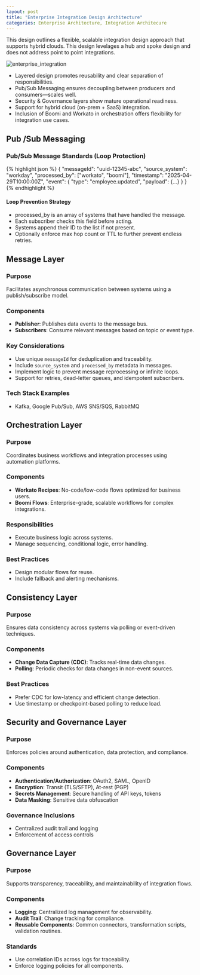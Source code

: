 ```yaml
---
layout: post
title: "Enterprise Integration Design Architecture"
categories: Enterprise Architecture, Integration Architecure
---
```


This design outlines a flexible, scalable integration design approach that supports hybrid clouds. This design levelages a hub and spoke design and does not address point to point integrations.

![enterprise_integration](https://shwag-wsu.github.io/blog/enterprise_integration.png)


- Layered design promotes reusability and clear separation of responsibilities.
- Pub/Sub Messaging ensures decoupling between producers and consumers—scales well.
- Security & Governance layers show mature operational readiness.
- Support for hybrid cloud (on-prem + SaaS) integration.
- Inclusion of Boomi and Workato in orchestration offers flexibility for integration use cases.

## Pub /Sub Messaging


### Pub/Sub Message Standards (Loop Protection)
 {% highlight json %}
 {
  "messageId": "uuid-12345-abc",
  "source_system": "workday",
  "processed_by": ["workato", "boomi"],
  "timestamp": "2025-04-29T10:00:00Z",
  "event": {
    "type": "employee.updated",
    "payload": {...}
  }
}
{% endhighlight %}


#### Loop Prevention Strategy

 - processed_by is an array of systems that have handled the message.
 - Each subscriber checks this field before acting.
 - Systems append their ID to the list if not present.
 - Optionally enforce max hop count or TTL to further prevent endless retries.

## Message Layer
### Purpose
Facilitates asynchronous communication between systems using a publish/subscribe model.

### Components
- **Publisher**: Publishes data events to the message bus.
- **Subscribers**: Consume relevant messages based on topic or event type.

### Key Considerations
- Use unique `messageId` for deduplication and traceability.
- Include `source_system` and `processed_by` metadata in messages.
- Implement logic to prevent message reprocessing or infinite loops.
- Support for retries, dead-letter queues, and idempotent subscribers.

### Tech Stack Examples
- Kafka, Google Pub/Sub, AWS SNS/SQS, RabbitMQ

## Orchestration Layer

### Purpose
Coordinates business workflows and integration processes using automation platforms.

### Components
- **Workato Recipes**: No-code/low-code flows optimized for business users.
- **Boomi Flows**: Enterprise-grade, scalable workflows for complex integrations.

### Responsibilities
- Execute business logic across systems.
- Manage sequencing, conditional logic, error handling.

### Best Practices
- Design modular flows for reuse.
- Include fallback and alerting mechanisms.

## Consistency Layer

### Purpose
Ensures data consistency across systems via polling or event-driven techniques.

### Components
- **Change Data Capture (CDC)**: Tracks real-time data changes.
- **Polling**: Periodic checks for data changes in non-event sources.

### Best Practices
- Prefer CDC for low-latency and efficient change detection.
- Use timestamp or checkpoint-based polling to reduce load.

## Security and Governance Layer

### Purpose
Enforces policies around authentication, data protection, and compliance.

### Components
- **Authentication/Authorization**: OAuth2, SAML, OpenID
- **Encryption**: Transit (TLS/SFTP), At-rest (PGP)
- **Secrets Management**: Secure handling of API keys, tokens
- **Data Masking**: Sensitive data obfuscation

### Governance Inclusions
- Centralized audit trail and logging
- Enforcement of access controls

## Governance Layer

### Purpose
Supports transparency, traceability, and maintainability of integration flows.

### Components
- **Logging**: Centralized log management for observability.
- **Audit Trail**: Change tracking for compliance.
- **Reusable Components**: Common connectors, transformation scripts, validation routines.

### Standards
- Use correlation IDs across logs for traceability.
- Enforce logging policies for all components.